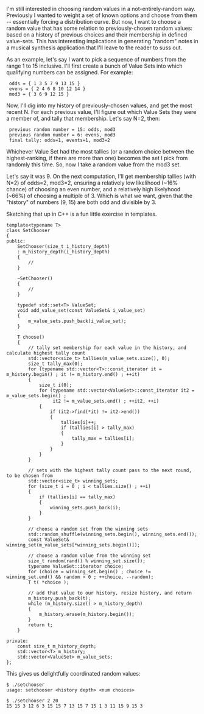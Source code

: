 I'm still interested in choosing random values in a not-entirely-random way.
Previously I wanted to weight a set of known options and choose from them --
essentially forcing a distribution curve. But now, I want to choose a random
value that has some relation to previously-chosen random values: based on a
history of previous choices and their membership in defined value-sets. This
has interesting implications in generating "random" notes in a musical
synthesis application that I'll leave to the reader to suss out.


As an example, let's say I want to pick a sequence of numbers from the range 1
to 15 inclusive. I'll first create a bunch of Value Sets into which qualifying
numbers can be assigned. For example:

```
 odds = { 1 3 5 7 9 13 15 }
 evens = { 2 4 6 8 10 12 14 }
 mod3 = { 3 6 9 12 15 }
```

Now, I'll dig into my history of previously-chosen values, and get the most
recent N. For each previous value, I'll figure out which Value Sets they were a
member of, and tally that membership. Let's say N=2, then:

```
 previous random number = 15: odds, mod3
 previous random number = 6: evens, mod3
 final tally: odds=1, events=1, mod3=2
```

Whichever Value Set had the most tallies (or a random choice between the
highest-ranking, if there are more than one) becomes the set I pick from
randomly this time. So, now I take a random value from the mod3 set.

Let's say it was 9. On the next computation, I'll get membership tallies (with
N=2) of odds=2, mod3=2, ensuring a relatively low likelihood (~16% chance) of
choosing an even number, and a relatively high likelyhood (~66%) of choosing a
multiple of 3. Which is what we want, given that the "history" of numbers (9,
15) are both odd and divisible by 3.

Sketching that up in C++ is a fun little exercise in templates.

```
template<typename T>
class SetChooser
{
public:
    SetChooser(size_t i_history_depth)
    : m_history_depth(i_history_depth)
    {
        //
    }

    ~SetChooser()
    {
        //
    }

    typedef std::set<T> ValueSet;
    void add_value_set(const ValueSet& i_value_set)
    {
        m_value_sets.push_back(i_value_set);
    }

    T choose()
    {
        // tally set membership for each value in the history, and calculate highest tally count
        std::vector<size_t> tallies(m_value_sets.size(), 0);
        size_t tally_max(0);
        for (typename std::vector<T>::const_iterator it = m_history.begin() ; it != m_history.end() ; ++it)
        {
            size_t i(0);
            for (typename std::vector<ValueSet>::const_iterator it2 = m_value_sets.begin() ;
                 it2 != m_value_sets.end() ; ++it2, ++i)
            {
                if (it2->find(*it) != it2->end())
                {
                    tallies[i]++;
                    if (tallies[i] > tally_max)
                    {
                        tally_max = tallies[i];
                    }
                }
            }
        }

        // sets with the highest tally count pass to the next round, to be chosen from
        std::vector<size_t> winning_sets;
        for (size_t i = 0 ; i < tallies.size() ; ++i)
        {
            if (tallies[i] == tally_max)
            {
                winning_sets.push_back(i);
            }
        }

        // choose a random set from the winning sets
        std::random_shuffle(winning_sets.begin(), winning_sets.end());
        const ValueSet& winning_set(m_value_sets[*winning_sets.begin()]);

        // choose a random value from the winning set
        size_t random(rand() % winning_set.size());
        typename ValueSet::iterator choice;
        for (choice = winning_set.begin() ; choice != winning_set.end() && random > 0 ; ++choice, --random);
        T t( *choice );

        // add that value to our history, resize history, and return
        m_history.push_back(t);
        while (m_history.size() > m_history_depth)
        {
            m_history.erase(m_history.begin());
        }
        return t;
    }

private:
    const size_t m_history_depth;
    std::vector<T> m_history;
    std::vector<ValueSet> m_value_sets;
};
```

This gives us delightfully coordinated random values:

```
$ ./setchooser
usage: setchooser <history depth> <num choices>

$ ./setchooser 2 20
15 15 3 12 6 3 15 15 7 13 15 7 15 1 3 11 15 9 15 3
```

